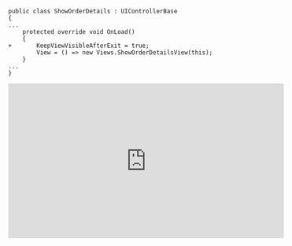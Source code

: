 ﻿```csdiff
public class ShowOrderDetails : UIControllerBase
{
...
    protected override void OnLoad()
    {
+       KeepViewVisibleAfterExit = true;
        View = () => new Views.ShowOrderDetailsView(this);
    }
...
}
```


<iframe width="560" height="315" src="https://www.youtube.com/embed/3GIAa2peS_Q?list=PL1DEQjXG2xnKZADlPXY_P61ujx3lGsP6m" frameborder="0" allowfullscreen></iframe>
